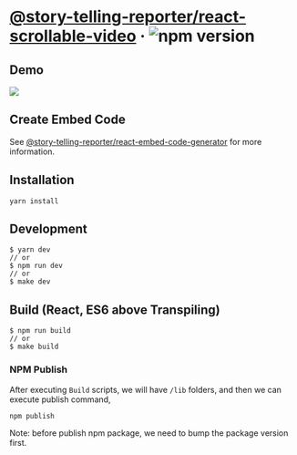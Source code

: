 # [@story-telling-reporter/react-scrollable-video](https://www.npmjs.com/package/@story-telling-reporter/react-scrollable-video) &middot; ![npm version](https://img.shields.io/npm/v/@story-telling-reporter/react-scrollable-video.svg?style=flat)

## Demo
<img src="https://user-images.githubusercontent.com/3000343/235827137-a1468a86-398b-4c5d-9f8c-cea30341afad.gif">

## Create Embed Code
See [@story-telling-reporter/react-embed-code-generator](https://github.com/nickhsine/story-telling-reporter/blob/main/packages/embed-code-generator/README.md) for more information.

## Installation
`yarn install`

## Development
```
$ yarn dev
// or
$ npm run dev
// or
$ make dev
```

## Build (React, ES6 above Transpiling)
```
$ npm run build
// or
$ make build
```

### NPM Publish
After executing `Build` scripts, we will have `/lib` folders,
and then we can execute publish command,
```
npm publish
```

Note: before publish npm package, we need to bump the package version first. 
